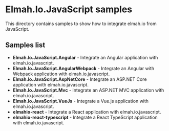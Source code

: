 # Elmah.Io.JavaScript samples

This directory contains samples to show how to integrate elmah.io from JavaScript.

## Samples list

* **Elmah.Io.JavaScript.Angular** - Integrate an Angular application with elmah.io.javascript.
* **Elmah.Io.JavaScript.AngularWebpack** - Integrate an Angular with Webpack application with elmah.io.javascript.
* **Elmah.Io.JavaScript.AspNetCore** - Integrate an ASP.NET Core application with elmah.io.javascript.
* **Elmah.Io.JavaScript.Mvc** - Integrate an ASP.NET MVC application with elmah.io.javascript.
* **Elmah.Io.JavaScript.VueJs** - Integrate a Vue.js application with elmah.io.javascript.
* **elmahio-react** - Integrate a React application with elmah.io.javascript.
* **elmahio-react-typescript** - Integrate a React TypeScript application with elmah.io.javascript.